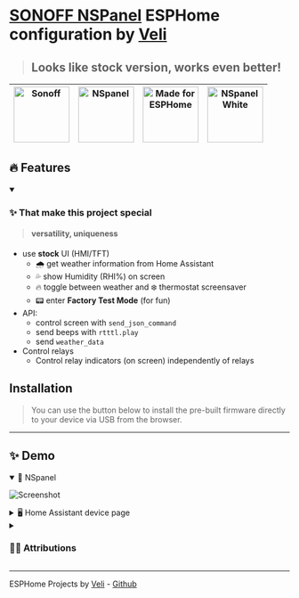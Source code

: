 # [SONOFF NSPanel](https://sonoff.tech/product/central-control-panel/nspanel/) ESPHome configuration by [Veli](https://github.com/velijv)

> ## Looks like stock version, works even better! 

| <img alt="Sonoff" src="../static/logos/sonoff.svg" height="100"> | <img alt="NSpanel" src="../static/icons/nspanel86.svg" height="100"> | <img alt="Made for ESPHome" src="../static/logos/made-for-esphome.svg" height="100"> | <img alt="NSpanel White" src="../static/icons/nspanel86w.svg" height="100"> 
|------------------------------------------------------------------------------------------|----------------------------------------------------------------------------------------------------------------------------------------|---------------------------------------------------------------------------------------|---------------------------------------------------------------------------------------|


## 🔥 Features

<details open>
<summary><h3>✨ That make this project special</h3></summary>

> #### versatility, uniqueness

- use **stock** UI (HMI/TFT)
	- 🌧️ get weather information from Home Assistant
	- 💦 show Humidity (RHI%) on screen
	- 🔥 toggle between weather and ❄️ thermostat screensaver
	- 📟 enter **Factory Test Mode** (for fun)
- API:
	- control screen with  `send_json_command `
	- send beeps with  `rtttl.play`
	- send `weather_data`
- Control relays
	- Control relay indicators (on screen) independently of relays 
</details>



## Installation

> You can use the button below to install the pre-built firmware directly to your device via USB from the browser.

<esp-web-install-button manifest="./manifest.json"></esp-web-install-button>
<script type="module" src="https://unpkg.com/esp-web-tools@9.1.0/dist/web/install-button.js?module"></script>

*** 

## ✨ Demo 

<details open>
<summary>🔲 NSpanel</summary>

![Screenshot](../static/screens/nspanel.jpeg)

</details>

<details>
<summary>🖥️ Home Assistant device page</summary>

![Home Assistant Device](../static/screens/homeassistant-device.jpeg)

</details>

<details>
<summary><h3>🤜🏻 Attributions</h3></summary>

> ### Component author
> - [Create initial NSPanel component #2702](https://github.com/esphome/esphome/pull/2702) by @jesserockz
> 
> #### Some code gathered from / inspired by
> - https://community.home-assistant.io/t/sonoff-nspanel-by-itead-smart-scene-wall-switch-based-on-esp32-and-custom-nextion-touch-screen-panel-display-non-pro-variant/332962/356
> - https://github.com/sairon/esphome-nspanel-lovelace-ui
> - https://github.com/DeanoXX/esphome-config/blob/main/esp-nsp01.yaml
> - https://github.com/esphome/esphome/pull/2702
> - https://github.com/esphome/feature-requests/issues/1469
> - https://blakadder.github.io/nspanel/ 
> - https://gist.github.com/blakadder/7928279bd95ad47b54f705b7a121a7e1


</details>

***

ESPHome Projects by [Veli](https://veli.ee) - [Github](https://github.com/velijv)